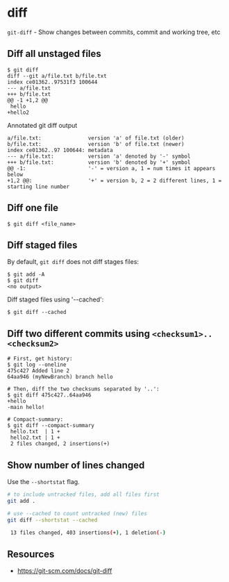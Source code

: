 # diff

`git-diff` - Show changes between commits, commit and working tree, etc

## Diff all unstaged files
```
$ git diff
diff --git a/file.txt b/file.txt
index ce01362..97531f3 100644
--- a/file.txt
+++ b/file.txt
@@ -1 +1,2 @@
 hello
+hello2
```

Annotated git diff output
```
a/file.txt:               version 'a' of file.txt (older)
b/file.txt:               version 'b' of file.txt (newer)
index ce01362..97 100644: metadata
--- a/file.txt:           version 'a' denoted by '-' symbol
+++ b/file.txt:           version 'b' denoted by '+' symbol
@@ -1:                    '-' = version a, 1 = num times it appears below
+1,2 @@:                  '+' = version b, 2 = 2 different lines, 1 = starting line number
```

## Diff one file
```
$ git diff <file_name>
```

## Diff staged files
By default, `git diff` does not diff stages files:
```
$ git add -A
$ git diff
<no output>
```

Diff staged files using '--cached':
```
$ git diff --cached
```

## Diff two different commits using `<checksum1>..<checksum2>`
```
# First, get history:
$ git log --oneline
475c427 Added line 2
64aa946 (myNewBranch) branch hello

# Then, diff the two checksums separated by '..':
$ git diff 475c427..64aa946
+hello
-main hello!

# Compact-summary:
$ git diff --compact-summary
 hello.txt  | 1 +
 hello2.txt | 1 +
 2 files changed, 2 insertions(+)
```

## Show number of lines changed
Use the `--shortstat` flag.

```bash
# to include untracked files, add all files first
git add .

# use --cached to count untracked (new) files
git diff --shortstat --cached

 13 files changed, 403 insertions(+), 1 deletion(-)
```

## Resources
- https://git-scm.com/docs/git-diff
